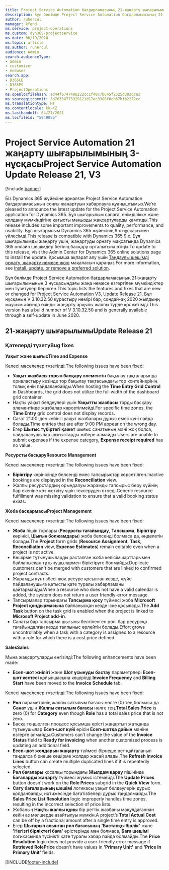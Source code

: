 ```yaml
---
title: Project Service Automation бағдарламасының 21-жаңарту шығарылымы 3-нұсқасындағы жаңалықтар немесе өзгерістер
description: Бұл бөлімде Project Service Automation бағдарламасының 21-жаңарту шығарылымының 3 нұсқасындағы қолжетімді мүмкіндіктер мен түзетулер берілген.
author: ruhercul
manager: kfend
ms.service: project-operations
ms.custom: dyn365-projectservice
ms.date: 06/19/2020
ms.topic: article
ms.author: ruhercul
audience: Admin
search.audienceType:
- admin
- customizer
- enduser
search.app:
- D365CE
- D365PS
- ProjectOperations
ms.openlocfilehash: ad44f6747486222cc1f48c7b645f2525d382dca3
ms.sourcegitcommit: 3d78338773929121d17ec3386f6cb67bfb2272cc
ms.translationtype: HT
ms.contentlocale: kk-KZ
ms.lasthandoff: 04/27/2021
ms.locfileid: "5949056"
---
```

# <a name="project-service-automation-update-release-21-v3"></a><span data-ttu-id="f800e-103">Project Service Automation 21 жаңарту шығарылымының 3-нұсқасы</span><span class="sxs-lookup"><span data-stu-id="f800e-103">Project Service Automation Update Release 21, V3</span></span>

[!include [banner](../includes/psa-now-project-operations.md)]

<span data-ttu-id="f800e-104">Біз Dynamics 365 жүйесіне арналған Project Service Automation бағдарламасының соңғы жаңартуын хабарлауға қуаныштымыз.</span><span class="sxs-lookup"><span data-stu-id="f800e-104">We’re pleased to announce the latest update for the Project Service Automation application for Dynamics 365.</span></span> <span data-ttu-id="f800e-105">Бұл шығарылым сапаға, өнімділікке және қолдану мүмкіндігіне қатысты маңызды жақсартуларды қамтиды.</span><span class="sxs-lookup"><span data-stu-id="f800e-105">This release includes some important improvements to quality, performance, and usability.</span></span> <span data-ttu-id="f800e-106">Бұл шығарылым Dynamics 365 жүйесінің 9.x нұсқасымен үйлесімді.</span><span class="sxs-lookup"><span data-stu-id="f800e-106">This release is compatible with Dynamics 365 9.x.</span></span> <span data-ttu-id="f800e-107">Бұл шығарылымды жаңарту үшін, жаңартуды орнату мақсатында Dynamics 365 онлайн шешімдер бетінің басқару орталығына өтіңіз.</span><span class="sxs-lookup"><span data-stu-id="f800e-107">To update to this release, visit the Admin Center for Dynamics 365 online solutions page to install the update.</span></span> <span data-ttu-id="f800e-108">Қосымша ақпарат алу үшін [Таңдаулы шешімді орнату, жаңарту немесе жою](/power-platform/admin/install-remove-preferred-solution) мақаласын қараңыз.</span><span class="sxs-lookup"><span data-stu-id="f800e-108">For more information, see [Install, update, or remove a preferred solution](/power-platform/admin/install-remove-preferred-solution).</span></span>

<span data-ttu-id="f800e-109">Бұл бөлімде Project Service Automation бағдарламасының 21-жаңарту шығарылымының 3 нұсқасындағы жаңа немесе өзгертілен мүмкіндіктер мен түзетулер берілген.</span><span class="sxs-lookup"><span data-stu-id="f800e-109">This topic lists the features and fixes that are new or changed for Project Service Automation V3, Update Release 21.</span></span> <span data-ttu-id="f800e-110">Бұл нұсқаның V 3.10.32.50 құрастыру нөмірі бар, сондай-ақ 2020 жылдыңң маусым айында өзіндік жаңарту арқылы жалпы түрде қолжетімді.</span><span class="sxs-lookup"><span data-stu-id="f800e-110">This version has a build number of V 3.10.32.50 and is generally available through a self-update in June 2020.</span></span>

## <a name="update-release-21"></a><span data-ttu-id="f800e-111">21-жаңарту шығарылымы</span><span class="sxs-lookup"><span data-stu-id="f800e-111">Update Release 21</span></span>

### <a name="bug-fixes"></a><span data-ttu-id="f800e-112">Қателерді түзету</span><span class="sxs-lookup"><span data-stu-id="f800e-112">Bug fixes</span></span>

<span data-ttu-id="f800e-113">**Уақыт және шығыс**</span><span class="sxs-lookup"><span data-stu-id="f800e-113">**Time and Expense**</span></span>

<span data-ttu-id="f800e-114">Келесі мәселелер түзетілді:</span><span class="sxs-lookup"><span data-stu-id="f800e-114">The following issues have been fixed:</span></span>

- <span data-ttu-id="f800e-115">**Уақыт жазбасы торын басқару элементін** бақылау тақталарында орналастыру кезінде тор бақылау тақтасындағы тор контейнерінің толық енін пайдаланбайды.</span><span class="sxs-lookup"><span data-stu-id="f800e-115">When hosting the **Time Entry Grid Control** in Dashboards, the grid does not utilize the full width of the dashboard grid container.</span></span>
- <span data-ttu-id="f800e-116">Нақты уақыт белдеулері үшін **Уақытты жазбасы** торды басқару элементінде жазбалар көрсетілмейді.</span><span class="sxs-lookup"><span data-stu-id="f800e-116">For specific time zones, the **Time Entry** grid control does not display records.</span></span>
- <span data-ttu-id="f800e-117">Сағат 21:00-ден кейінгі уақыт жазбалары дұрыс емес күні пайда болады.</span><span class="sxs-lookup"><span data-stu-id="f800e-117">Time entries that are after 9:00 PM appear on the wrong day.</span></span>
- <span data-ttu-id="f800e-118">Егер **Шығыс түбіртегі қажет** шығыс санатының мәні жоқ болса, пайдаланушылар шығыстарды жібере алмайды.</span><span class="sxs-lookup"><span data-stu-id="f800e-118">Users are unable to submit expenses if the expense category, **Expense receipt required** has no value.</span></span>

<span data-ttu-id="f800e-119">**Ресурсты басқару**</span><span class="sxs-lookup"><span data-stu-id="f800e-119">**Resource Management**</span></span>

<span data-ttu-id="f800e-120">Келесі мәселелер түзетілді:</span><span class="sxs-lookup"><span data-stu-id="f800e-120">The following issues have been fixed:</span></span>

- <span data-ttu-id="f800e-121">**Біріктіру** көрінісінде белсенді емес тапсырыстар көрсетілген.</span><span class="sxs-lookup"><span data-stu-id="f800e-121">Inactive bookings are displayed in the **Reconciliation** view.</span></span>
- <span data-ttu-id="f800e-122">Жалпы ресурстардың орындалуы жарамды тапсырыс беру күйінің бар екеніне көз жеткізу үшін тексеруден өтпеді.</span><span class="sxs-lookup"><span data-stu-id="f800e-122">Generic resource fulfillment was missing validation to ensure that a valid booking status exists.</span></span>

<span data-ttu-id="f800e-123">**Жоба басқармасы**</span><span class="sxs-lookup"><span data-stu-id="f800e-123">**Project Management**</span></span>

<span data-ttu-id="f800e-124">Келесі мәселелер түзетілді:</span><span class="sxs-lookup"><span data-stu-id="f800e-124">The following issues have been fixed:</span></span>

- <span data-ttu-id="f800e-125">**Жоба** пішін торлары (**Ресурсты тағайындау**, **Тапсырма**, **Біріктіру** көрінісі, **Шығын болжамдары**) жоба белсенді болмаса да, өңделетін болады.</span><span class="sxs-lookup"><span data-stu-id="f800e-125">The **Project** form grids (**Resource Assignment**, **Task**, **Reconciliation** view, **Expense Estimates**) remain editable even when a project is not active.</span></span>
- <span data-ttu-id="f800e-126">Көшірме тұтынушыларды расталған жоба келісімшарттарымен байланысқан тұтынушылармен біріктіруге болмайды.</span><span class="sxs-lookup"><span data-stu-id="f800e-126">Duplicate customers can't be merged with customers that are linked to confirmed project contracts.</span></span>
- <span data-ttu-id="f800e-127">Жарамды күнтізбесі жоқ ресурс қосылған кезде, жүйе пайдаланушыға қатысты қате туралы хабарламаны қайтармайды.</span><span class="sxs-lookup"><span data-stu-id="f800e-127">When a resource who does not have a valid calendar is added, the system does not return a user friendly-error message.</span></span>
- <span data-ttu-id="f800e-128">Тапсырмалар торындағы **Тапсырма қосу** түймесі жоба **Microsoft Project қондырмасына** байланысқан кезде іске қосылады.</span><span class="sxs-lookup"><span data-stu-id="f800e-128">The **Add Task** button on the task grid is enabled when the project is linked to **Microsoft Project add-in**.</span></span>
- <span data-ttu-id="f800e-129">Санаты бар тапсырма шығыны белгіленген рөлі бар ресурсқа тағайындалған кезде талпыныс өрлейтін болады.</span><span class="sxs-lookup"><span data-stu-id="f800e-129">Effort grows uncontrollably when a task with a category is assigned to a resource with a role for which there is a cost price defined.</span></span>

<span data-ttu-id="f800e-130">**Sales**</span><span class="sxs-lookup"><span data-stu-id="f800e-130">**Sales**</span></span>

<span data-ttu-id="f800e-131">Мына жақсартуларды енгізілді:</span><span class="sxs-lookup"><span data-stu-id="f800e-131">The following enhancements have been made:</span></span>

- <span data-ttu-id="f800e-132">**Есеп-шот жиілігі** және **Шот ұсынуды бастау** параметрлері **Есеп-шот кестесі** қойыншасына көшірілді.</span><span class="sxs-lookup"><span data-stu-id="f800e-132">**Invoice Frequency** and **Billing Start** have been moved to the **Invoice Schedule** tab.</span></span>

<span data-ttu-id="f800e-133">Келесі мәселелер түзетілді:</span><span class="sxs-lookup"><span data-stu-id="f800e-133">The following issues have been fixed:</span></span>

- <span data-ttu-id="f800e-134">**Рөл** параметрінің жалпы сатылым бағасы нөлге (0) тең болмаса да **Санат** үшін **Жалпы сатылым бағасы** нөлге тең.</span><span class="sxs-lookup"><span data-stu-id="f800e-134">**Total Sales Price** is zero (0) for **Category** even though **Role** has a total sales price that is not zero.</span></span>
- <span data-ttu-id="f800e-135">Басқа теңшелген процесс қосымша өрісті жаңартып жатқанда тұтынушылар **Есеп-шот күйі** өрісін **Есеп-шотқа дайын** мәніне өзгерте алмайды.</span><span class="sxs-lookup"><span data-stu-id="f800e-135">Customers can't change the value of the **Invoice Status** field to **Ready for invoicing** when another customized process is updating an additional field.</span></span>
- <span data-ttu-id="f800e-136">**Есеп-шот жолдарын жаңарту** түймесі бірнеше рет қайталанып таңдалса бірнеше көшірме жолдар жасай алады.</span><span class="sxs-lookup"><span data-stu-id="f800e-136">The **Refresh Invoice Lines** button can create multiple duplicated lines if it is repeatedly selected.</span></span>
- <span data-ttu-id="f800e-137">**Рөл бағалары** қосалқы торындағы **Жылдам қарау** пішінінде **Бағаларды жаңарту** түймесі жұмыс істемейді.</span><span class="sxs-lookup"><span data-stu-id="f800e-137">The **Update Prices** button doesn't work on the **Role Prices** subgrid in the **Quick View** form.</span></span>
- <span data-ttu-id="f800e-138">**Сату бағаларының шешімі** логикасы уақыт белдеулерін дұрыс қолданбайды, нәтижесінде бағатізбелері дұрыс таңдалмайды.</span><span class="sxs-lookup"><span data-stu-id="f800e-138">The **Sales Price List Resolution** logic improperly handles time zones, resulting in the incorrect selection of price lists.</span></span>
- <span data-ttu-id="f800e-139">Жобаның **Нақты жалпы құны** бір реттік жазбаны мақұлдағаннан кейін аз мөлшерде азайтылуы мүмкін.</span><span class="sxs-lookup"><span data-stu-id="f800e-139">A project’s **Total Actual Cost** can be off by a fractional amount after a single time entry is approved.</span></span>
- <span data-ttu-id="f800e-140">Егер **Шығарып алынған рөл бағасының** **'Бастапқы бірлік'** және **'Негізгі бірліктегі баға'** өрістерінде мән болмаса, **Баға шешімі** логикасында түсінікті қате туралы хабар пайда болмайды.</span><span class="sxs-lookup"><span data-stu-id="f800e-140">The **Price Resolution** logic does not provide a user-friendly error message if **Retrieved RolePrice** doesn't have values in **'Primary Unit'** and **'Price In Primary Unit'** fields.</span></span>


[!INCLUDE[footer-include](../includes/footer-banner.md)]